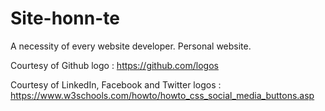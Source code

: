# Site-honn-te
A necessity of every website developer. Personal website. 

Courtesy of Github logo : https://github.com/logos 

Courtesy of LinkedIn, Facebook and Twitter logos : https://www.w3schools.com/howto/howto_css_social_media_buttons.asp
